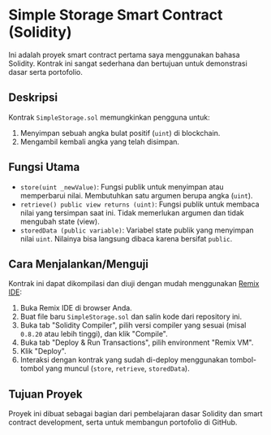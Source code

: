 # Simple Storage Smart Contract (Solidity)

Ini adalah proyek smart contract pertama saya menggunakan bahasa Solidity. Kontrak ini sangat sederhana dan bertujuan untuk demonstrasi dasar serta portofolio.

## Deskripsi

Kontrak `SimpleStorage.sol` memungkinkan pengguna untuk:
1. Menyimpan sebuah angka bulat positif (`uint`) di blockchain.
2. Mengambil kembali angka yang telah disimpan.

## Fungsi Utama

* `store(uint _newValue)`: Fungsi publik untuk menyimpan atau memperbarui nilai. Membutuhkan satu argumen berupa angka (`uint`).
* `retrieve() public view returns (uint)`: Fungsi publik untuk membaca nilai yang tersimpan saat ini. Tidak memerlukan argumen dan tidak mengubah state (view).
* `storedData (public variable)`: Variabel state publik yang menyimpan nilai `uint`. Nilainya bisa langsung dibaca karena bersifat `public`.

## Cara Menjalankan/Menguji

Kontrak ini dapat dikompilasi dan diuji dengan mudah menggunakan [Remix IDE](https://remix.ethereum.org/):
1. Buka Remix IDE di browser Anda.
2. Buat file baru `SimpleStorage.sol` dan salin kode dari repository ini.
3. Buka tab "Solidity Compiler", pilih versi compiler yang sesuai (misal `0.8.20` atau lebih tinggi), dan klik "Compile".
4. Buka tab "Deploy & Run Transactions", pilih environment "Remix VM".
5. Klik "Deploy".
6. Interaksi dengan kontrak yang sudah di-deploy menggunakan tombol-tombol yang muncul (`store`, `retrieve`, `storedData`).

## Tujuan Proyek

Proyek ini dibuat sebagai bagian dari pembelajaran dasar Solidity dan smart contract development, serta untuk membangun portofolio di GitHub.
